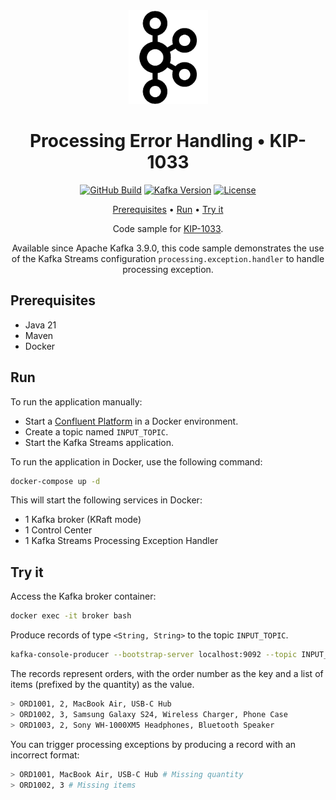 <div align="center">

<img src=".readme/kafka.png" alt="Apache Kafka"/>

# Processing Error Handling • KIP-1033

[![GitHub Build](https://img.shields.io/github/actions/workflow/status/michelin/processing-error-handling/push_main.yml?branch=main&logo=github&style=for-the-badge)](https://github.com/michelin/processing-error-handling/actions/workflows/push_main.yml)
[![Kafka Version](https://img.shields.io/badge/dynamic/xml?url=https%3A%2F%2Fraw.githubusercontent.com%michelin%2Fprocessing-error-handling%2Fmain%2Fpom.xml&query=%2F*%5Blocal-name()%3D'project'%5D%2F*%5Blocal-name()%3D'properties'%5D%2F*%5Blocal-name()%3D'kafka-streams.version'%5D%2Ftext()&style=for-the-badge&logo=apachekafka&label=version)](https://github.com/michelin/processing-error-handling/blob/main/pom.xml)
[![License](https://img.shields.io/badge/License-Apache%202.0-blue.svg?logo=apache&style=for-the-badge)](https://opensource.org/licenses/Apache-2.0)

[Prerequisites](#Prerequisites) • [Run](#run) • [Try it](#try-it)

Code sample for [KIP-1033](https://cwiki.apache.org/confluence/display/KAFKA/KIP-1033%3A+Add+Kafka+Streams+exception+handler+for+exceptions+occurring+during+processing).

Available since Apache Kafka 3.9.0, this code sample demonstrates the use of the Kafka Streams configuration `processing.exception.handler` to handle processing exception.

</div>

## Prerequisites

- Java 21
- Maven
- Docker

## Run

To run the application manually:

- Start a [Confluent Platform](https://docs.confluent.io/platform/current/quickstart/ce-docker-quickstart.html#step-1-download-and-start-cp) in a Docker environment.
- Create a topic named `INPUT_TOPIC`.
- Start the Kafka Streams application.

To run the application in Docker, use the following command:

```bash
docker-compose up -d
```

This will start the following services in Docker:

- 1 Kafka broker (KRaft mode)
- 1 Control Center
- 1 Kafka Streams Processing Exception Handler

## Try it

Access the Kafka broker container:

```bash
docker exec -it broker bash
```

Produce records of type `<String, String>` to the topic `INPUT_TOPIC`. 

```bash
kafka-console-producer --bootstrap-server localhost:9092 --topic INPUT_TOPIC --property parse.key=true --property key.separator=,
```

The records represent orders, with the order number as the key and a list of items (prefixed by the quantity) as the value.

```bash
> ORD1001, 2, MacBook Air, USB-C Hub
> ORD1002, 3, Samsung Galaxy S24, Wireless Charger, Phone Case
> ORD1003, 2, Sony WH-1000XM5 Headphones, Bluetooth Speaker
```

You can trigger processing exceptions by producing a record with an incorrect format:

```bash
> ORD1001, MacBook Air, USB-C Hub # Missing quantity
> ORD1002, 3 # Missing items
```